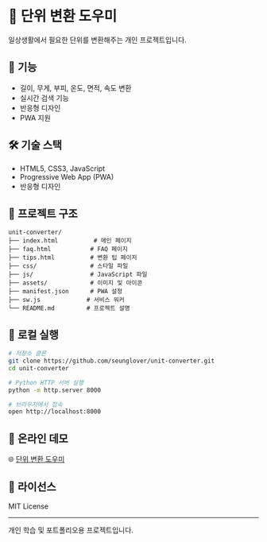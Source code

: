 # 📏 단위 변환 도우미

일상생활에서 필요한 단위를 변환해주는 개인 프로젝트입니다.

## 🚀 기능

- 길이, 무게, 부피, 온도, 면적, 속도 변환
- 실시간 검색 기능
- 반응형 디자인
- PWA 지원

## 🛠️ 기술 스택

- HTML5, CSS3, JavaScript
- Progressive Web App (PWA)
- 반응형 디자인

## 📁 프로젝트 구조

```
unit-converter/
├── index.html          # 메인 페이지
├── faq.html           # FAQ 페이지
├── tips.html          # 변환 팁 페이지
├── css/               # 스타일 파일
├── js/                # JavaScript 파일
├── assets/            # 이미지 및 아이콘
├── manifest.json      # PWA 설정
├── sw.js             # 서비스 워커
└── README.md         # 프로젝트 설명
```

## 🔧 로컬 실행

```bash
# 저장소 클론
git clone https://github.com/seunglover/unit-converter.git
cd unit-converter

# Python HTTP 서버 실행
python -m http.server 8000

# 브라우저에서 접속
open http://localhost:8000
```

## 📱 온라인 데모

🌐 [단위 변환 도우미](https://seunglover.github.io/unit-converter)

## 📄 라이선스

MIT License

---

개인 학습 및 포트폴리오용 프로젝트입니다. 
